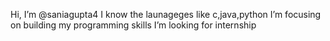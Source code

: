    Hi, I’m @saniagupta4
   I know the launageges like c,java,python
   I’m focusing on building my programming skills
   I’m looking for internship


<!---
saniagupta4/saniagupta4 is a ✨ special ✨ repository because its `README.md` (this file) appears on your GitHub profile.
You can click the Preview link to take a look at your changes.
--->
